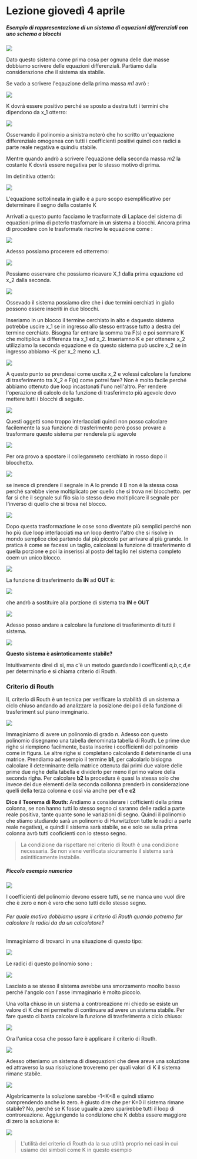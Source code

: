 # Lezione giovedì 4 aprile

##### Esempio di rappresentazione di un sistema di equazioni differenziali con uno schema a blocchi

![](img1.png)

Dato questo sistema come prima cosa per ognuna delle due masse dobbiamo scrivere delle equazioni differenziali. Partiamo dalla considerazione che il sistema sia stabile.

Se vado a scrivere l'eqauzione della prima massa _m1_ avrò :

![](img2.png)

K dovrà essere positivo perché se sposto a destra tutt i termini che dipendono da x_1 otterro:

![](img2.1.png)

Osservando il polinomio a sinistra noterò che ho scritto un'equazione differenziale omogenea con tutti i coefficienti positivi quindi con radici a parte reale negativa e quindiu stabile.

Mentre quando andrò a scrivere l'equazione della seconda massa _m2_ la costante K dovrà essere negativa per lo stesso motivo di prima.

Im detinitiva otterrò:

![](img3.png)

L'equazione sottolineata in giallo è a puro scopo esemplificativo per determinare il segno della costante K

Arrivati a questo punto facciamo le trasformate di Laplace del sistema di equazioni prima di poterlo trasfornare in un sistema a blocchi. Ancora prima di procedere con le trasformate riscrivo le equazione come :

![](img4.png)

Adesso possiamo procerere ed otterremo:

![](img5.png)

Possiamo osservare che possiamo ricavare X_1 dalla prima equazione ed x_2 dalla seconda.

![](img6..png)

Ossevado il sistema possiamo dire che i due termini cerchiati in giallo possono essere inseriti in due blocchi.

Inseriamo in un blocco il termine cerchiato in alto e daquesto sistema potrebbe uscire x_1 se in ingresso allo stesso entrasse tutto a destra del termine cerchiato. Bisogna far entrare la somma tra F(s) e poi sommare K che moltiplica la differenza tra x_1 ed x_2.
Inseriamno K e per ottenere x_2 utilizziamo la seconda equazione e da questo sistema può uscire x_2 se in ingresso abbiamo -K per x_2 meno x_1.

![](img7.png)

A questo punto se prendessi come uscita x_2 e volessi calcolare la funzione di trasferimento tra X_2 e F(s) come potrei fare? Non è molto facile perché abbiamo ottenuto due loop incastonati l'uno nell'altro. Per rendere l'operazione di calcolo della funzione di trasferimeto più agevole devo mettere tutti i blocchi di seguito.

![](img8.png)

Questi oggetti sono troppo interlacciati quindi non posso calcolare facilemente la sua funzione di trasferimento però posso provare a trasformare questo sistema per renderela più agevole

![](img9.png)

Per ora provo a spostare il collegamneto cerchiato in rosso dopo il blocchetto.

![](img10.png)

se invece di prendere il segnale in A lo prendo il B non é la stessa cosa perché sarebbe viene moltiplicato per quello che si trova nel blocchetto. per far si che il segnale sul filo sia lo stesso devo moltiplicare il segnale per l'inverso di quello che si trova nel blocco.

![](img11.png)

Dopo questa trasformazione le cose sono diventate più semplici perché non ho più due loop interlacciati ma un loop dentro l'altro che si risolve in mondo semplice cioè partendo dal più piccolo per arrivare al più grande. In pratica è come se facessi un taglio, calcolassi la funzione di trasferimento di quella porzione e poi la inserissi al posto del taglio nel sistema completo coem un unico blocco.

![](img12.png)

La funzione di trasferimento da **IN** ad **OUT** è:

![](img13.png)

che andrò a sostituire alla porzione di sistema tra __IN__ e __OUT__

![](img14.png)

Adesso posso andare a calcolare la funzione di trasferimento di tutti il sistema.

![](img15.1.png)

__Questo sistema è asintoticamente stabile?__

Intuitivamente direi di si, ma c'è un metodo guardando i coefficenti _a,b,c,d,e_ per determinarlo e si chiama criterio di Routh.

### Criterio di Routh
IL criterio di Routh è un tecnica per verificare la stabilità di un sistema a ciclo chiuso andando ad analizzare la posizione dei poli della funzione di trasferiment sul piano immginario.

![](img16.png)

Immaginiamo di avere un polinomio di grado _n_. Adesso con questo polinomio disegnamo una tabella denominata tabella di Routh. Le prime due righe si riempiono facilmente, basta inserire i coofficienti del polinomio come in figura. Le altre righe si completano calcolando il deteminante di una matrice. Prendiamo ad esempio il termine __b1__, per calcolarlo bisiogna calcolare il determinante della matrice ottenuta dai primi due valore delle prime due righe della tabella e dividerlo per meno il primo valore della seconda righa. Per calcolare __b2__ la procedura è quasi la stessa solo che invece dei due elementi della seconda collonna prenderò in considerazione quelli della terza colonna e così via anche per __c1__ e __c2__

__Dice il Teorema di Routh:__
Andiamo a considerare i cofficienti della prima colonna, se non hanno tutti lo stesso segno ci saranno delle radici a parte reale positiva, tante quante sono le variazioni di segno. Quindi il polinomio che stiamo studiando sarà un polinomio di Hurwitz(con tutte le radici a parte reale negativa), e quindi il sistema sarà stabile, se e solo se sulla prima colonna avrò tutti cooficienti con lo stesso segno.

>La condizione da rispettare nel criterio di Routh è una condizione necessaria. Se non viene verificata sicuramente il sistema sarà asintiticamente instabile.

##### Piccolo esempio numerico

![](img17.png)

I coefficienti del polinomio devono essere tutti, se ne manca uno vuol dire che è zero e non è vero che sono tutti dello stesso segno.

###### Per quale motivo dobbiamo usare il criterio di Routh quando potremo far calcolare le radici da da un calcolatore?

Immaginiamo di trovarci in una situazione di questo tipo: 

![](img18.png)

Le radici di questo polinomio sono : 

![](img19.png)

Lasciato a se stesso il sistema avrebbe una smorzamento moolto basso perché l'angolo con l'asse immaginario è molto piccolo.

Una volta chiuso in un sistema a controreazione mi chiedo se esiste un valore di K che mi permette di continuare ad avere un sistema stabile. Per fare questo ci basta calcolare la funzione di trasferimenta a ciclo chiuso:

![](img20.png)

Ora l'unica cosa che posso fare è applicare il criterio di Routh.

![](img21.png) 

Adesso otteniamo un sistema di disequazioni che deve areve una soluzione ed attraverso la sua risoluzione troveremo per quali valori di K il sistema rimane stabile.

![](img22.png)

Algebricamente la soluzione sarebbe -1<K<8 e quindi stiamo comprendendo anche lo zero. è giusto dire che per K=0 il sistema rimane stabile? No, perché se K fosse uguale a zero sparirebbe tutti il loop di controreazione. Aggiungendo la condizione che K debba essere maggiore di zero la soluzione è:

![](img23.png)

>L'utilità del criterio di Routh da la sua utilità proprio nei casi in cui usiamo dei simboli come K in questo esempio
